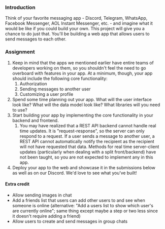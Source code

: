 ### Introduction

Think of your favorite messaging app - Discord, Telegram, WhatsApp, Facebook Messenger, AOL Instant Messenger, etc. - and imagine what it would be like if you could build your own. This project will give you a chance to do just that. You'll be building a web app that allows users to send messages to each other.

### Assignment

<div class="lesson-content__panel" markdown="1">

1. Keep in mind that the apps we mentioned earlier have entire teams of developers working on them, so you shouldn't feel the need to go overboard with features in your app. At a minimum, though, your app should include the following core functionality:
   1. Authorization
   1. Sending messages to another user
   1. Customizing a user profile
1. Spend some time planning out your app. What will the user interface look like? What will the data model look like? What libraries will you need to use?
1. Start building your app by implementing the core functionality in your backend and frontend.
   1. You may have realized that a REST API backend cannot handle real time updates. It is "request-response", so the server can only respond to a request. If a user sends a message to another user, a REST API cannot automatically notify the recipient as the recipient will not have requested that data. Methods for real time server-client updates (particularly when dealing with a split front/backend) have not been taught, so you are not expected to implement any in this app.
1. Deploy your app to the web and showcase it in the submissions below as well as on our Discord. We'd love to see what you've built!

#### Extra credit

- Allow sending images in chat
- Add a friends list that users can add other users to and see when someone is online (alternative: "Add a users list to show which user's are currently online"; same thing except maybe a step or two less since it doesn't require adding a friend)
- Allow users to create and send messages in group chats

</div>
